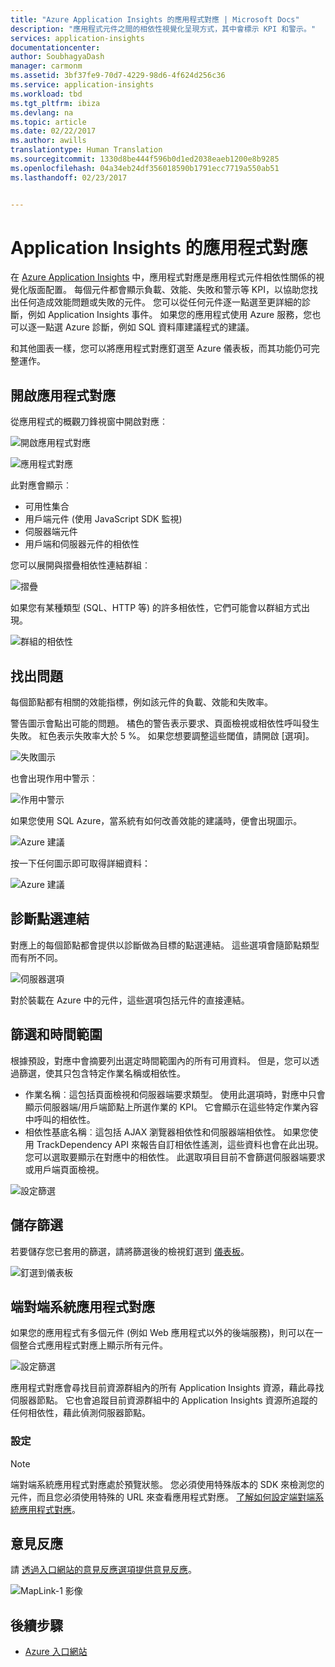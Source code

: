 ```yaml
---
title: "Azure Application Insights 的應用程式對應 | Microsoft Docs"
description: "應用程式元件之間的相依性視覺化呈現方式，其中會標示 KPI 和警示。"
services: application-insights
documentationcenter: 
author: SoubhagyaDash
manager: carmonm
ms.assetid: 3bf37fe9-70d7-4229-98d6-4f624d256c36
ms.service: application-insights
ms.workload: tbd
ms.tgt_pltfrm: ibiza
ms.devlang: na
ms.topic: article
ms.date: 02/22/2017
ms.author: awills
translationtype: Human Translation
ms.sourcegitcommit: 1330d8be444f596b0d1ed2038eaeb1200e8b9285
ms.openlocfilehash: 04a34eb24df356018590b1791ecc7719a550ab51
ms.lasthandoff: 02/23/2017


---
```

# <a name="application-map-in-application-insights"></a>Application Insights 的應用程式對應
在 [Azure Application Insights](app-insights-overview.md) 中，應用程式對應是應用程式元件相依性關係的視覺化版面配置。 每個元件都會顯示負載、效能、失敗和警示等 KPI，以協助您找出任何造成效能問題或失敗的元件。 您可以從任何元件逐一點選至更詳細的診斷，例如 Application Insights 事件。 如果您的應用程式使用 Azure 服務，您也可以逐一點選 Azure 診斷，例如 SQL 資料庫建議程式的建議。

和其他圖表一樣，您可以將應用程式對應釘選至 Azure 儀表板，而其功能仍可完整運作。 

## <a name="open-the-application-map"></a>開啟應用程式對應
從應用程式的概觀刀鋒視窗中開啟對應︰

![開啟應用程式對應](./media/app-insights-app-map/01.png)

![應用程式對應](./media/app-insights-app-map/02.png)

此對應會顯示︰

* 可用性集合
* 用戶端元件 (使用 JavaScript SDK 監視)
* 伺服器端元件
* 用戶端和伺服器元件的相依性

您可以展開與摺疊相依性連結群組︰

![摺疊](./media/app-insights-app-map/03.png)

如果您有某種類型 (SQL、HTTP 等) 的許多相依性，它們可能會以群組方式出現。 

![群組的相依性](./media/app-insights-app-map/03-2.png)

## <a name="spot-problems"></a>找出問題
每個節點都有相關的效能指標，例如該元件的負載、效能和失敗率。 

警告圖示會點出可能的問題。 橘色的警告表示要求、頁面檢視或相依性呼叫發生失敗。 紅色表示失敗率大於 5 %。 如果您想要調整這些閾值，請開啟 [選項]。

![失敗圖示](./media/app-insights-app-map/04.png)

也會出現作用中警示︰ 

![作用中警示](./media/app-insights-app-map/05.png)

如果您使用 SQL Azure，當系統有如何改善效能的建議時，便會出現圖示。 

![Azure 建議](./media/app-insights-app-map/06.png)

按一下任何圖示即可取得詳細資料：

![Azure 建議](./media/app-insights-app-map/07.png)

## <a name="diagnostic-click-through"></a>診斷點選連結
對應上的每個節點都會提供以診斷做為目標的點選連結。 這些選項會隨節點類型而有所不同。

![伺服器選項](./media/app-insights-app-map/09.png)

對於裝載在 Azure 中的元件，這些選項包括元件的直接連結。

## <a name="filters-and-time-range"></a>篩選和時間範圍
根據預設，對應中會摘要列出選定時間範圍內的所有可用資料。 但是，您可以透過篩選，使其只包含特定作業名稱或相依性。

* 作業名稱︰這包括頁面檢視和伺服器端要求類型。 使用此選項時，對應中只會顯示伺服器端/用戶端節點上所選作業的 KPI。 它會顯示在這些特定作業內容中呼叫的相依性。
* 相依性基底名稱︰這包括 AJAX 瀏覽器相依性和伺服器端相依性。 如果您使用 TrackDependency API 來報告自訂相依性遙測，這些資料也會在此出現。 您可以選取要顯示在對應中的相依性。 此選取項目目前不會篩選伺服器端要求或用戶端頁面檢視。

![設定篩選](./media/app-insights-app-map/11.png)

## <a name="save-filters"></a>儲存篩選
若要儲存您已套用的篩選，請將篩選後的檢視釘選到 [儀表板](app-insights-dashboards.md)。

![釘選到儀表板](./media/app-insights-app-map/12.png)

## <a name="end-to-end-system-app-maps"></a>端對端系統應用程式對應

如果您的應用程式有多個元件 (例如 Web 應用程式以外的後端服務)，則可以在一個整合式應用程式對應上顯示所有元件。

![設定篩選](./media/app-insights-app-map/multi-component-app-map.png)

應用程式對應會尋找目前資源群組內的所有 Application Insights 資源，藉此尋找伺服器節點。 它也會追蹤目前資源群組中的 Application Insights 資源所追蹤的任何相依性，藉此偵測伺服器節點。


### <a name="setting-up"></a>設定

> [!NOTE] 
> 端對端系統應用程式對應處於預覽狀態。 您必須使用特殊版本的 SDK 來檢測您的元件，而且您必須使用特殊的 URL 來查看應用程式對應。 [了解如何設定端對端系統應用程式對應](https://github.com/Microsoft/ApplicationInsights-Home/blob/master/app-insights-app-map-preview.md)。


## <a name="feedback"></a>意見反應
請 [透過入口網站的意見反應選項提供意見反應](app-insights-get-dev-support.md)。

![MapLink-1 影像](./media/app-insights-app-map/13.png)

## <a name="next-steps"></a>後續步驟

* [Azure 入口網站](https://portal.azure.com)
